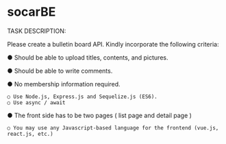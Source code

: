 # socarBE

TASK DESCRIPTION:

Please create a bulletin board API. Kindly incorporate the following criteria:

  ● Should be able to upload titles, contents, and pictures.
  
  ● Should be able to write comments.
  
  ● No membership information required.
  
    ○ Use Node.js, Express.js and Sequelize.js (ES6).
    ○ Use async / await
    
  ● The front side has to be two pages ( list page and detail page )
  
    ○ You may use any Javascript-based language for the frontend (vue.js, react.js, etc.)
